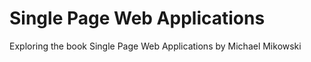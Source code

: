 Single Page Web Applications
============================
Exploring the book Single Page Web Applications by Michael Mikowski